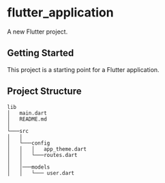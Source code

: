 # flutter_application

A new Flutter project.

## Getting Started

This project is a starting point for a Flutter application.



## Project Structure

```
lib
│   main.dart
│   README.md
│
└───src
│   │
│   └───config
│   │   │   app_theme.dart
│   │   └───routes.dart
│   │
│   │───models
│   │   └─── user.dart
```